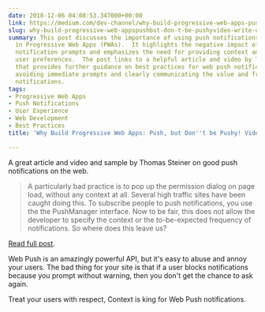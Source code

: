 ```yaml
---
date: 2018-12-06 04:08:53.347000+00:00
link: https://medium.com/dev-channel/why-build-progressive-web-apps-push-but-dont-be-pushy-video-write-up-aa78296886e
slug: why-build-progressive-web-appspushbut-don-t-be-pushyvideo-write-up
summary: This post discusses the importance of using push notifications responsibly
  in Progressive Web Apps (PWAs).  It highlights the negative impact of intrusive
  notification prompts and emphasizes the need for providing context and respecting
  user preferences.  The post links to a helpful article and video by Thomas Steiner
  that provides further guidance on best practices for web push notifications, including
  avoiding immediate prompts and clearly communicating the value and frequency of
  notifications.
tags:
- Progressive Web Apps
- Push Notifications
- User Experience
- Web Development
- Best Practices
title: 'Why Build Progressive Web Apps: Push, but Don''t be Pushy! Video Write-Up'

---
```

A great article and video and sample by Thomas Steiner on good push notifications on the web.

> A particularly bad practice is to pop up the permission dialog on page load, without any context at all. Several high traffic sites have been caught doing this. To subscribe people to push notifications, you use the the PushManager interface. Now to be fair, this does not allow the developer to specify the context or the to-be-expected frequency of notifications. So where does this leave us?

[Read full post](https://medium.com/dev-channel/why-build-progressive-web-apps-push-but-dont-be-pushy-video-write-up-aa78296886e).

Web Push is an amazingly powerful API, but it's easy to abuse and annoy your users. The bad thing for your site is that if a user blocks notifications because you prompt without warning, then you don't get the chance to ask again.

Treat your users with respect, Context is king for Web Push notifications.
